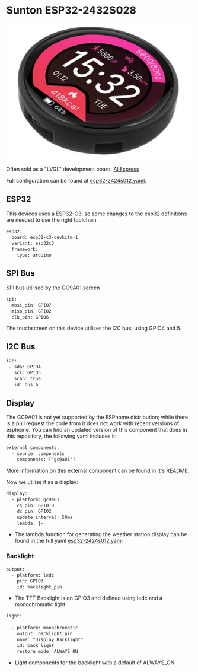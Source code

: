 
# Sunton ESP32-2432S028

![ESP32-2424s012](image/esp32-2424s012.jpeg)

Often sold as a "LVGL" development board.  [AliExpress](https://www.aliexpress.us/item/1005005453515690.html)

Full configuration can be found at [esp32-2424s012.yaml](../esp32-2424s012.yaml).

## ESP32

This devices uses a ESP32-C3; so some changes to the esp32 definitions are needed to use the right toolchain.
```
esp32:
  board: esp32-c3-devkitm-1
  variant: esp32c3
  framework:
    type: arduino
```

## SPI Bus

SPI bus utilised by the GC9A01 screen

```
spi:
  mosi_pin: GPIO7
  miso_pin: GPIO2
  clk_pin: GPIO6
```

The touchscreen on this device utilises the I2C bus; using GPIO4 and 5.

## I2C Bus

```
i2c:
 - sda: GPIO4
   scl: GPIO5
   scan: true
   id: bus_a
```

## Display

The GC9A01 is not yet supported by the ESPhome distribution; while there is a pull request the code from it 
does not work with recent versions of esphome.   You can find an updated version of this component that does
in this repository, the following yaml includes it:

```
external_components:
  - source: components
    components: ["gc9a01"]

```

More information on this external component can be found in it's [README](components/gc9a01).

Now we utilise it as a display:

```
display:
  - platform: gc9a01
    cs_pin: GPIO10
    dc_pin: GPIO2
    update_interval: 50ms
    lambda: |-

```
* The lambda function for generating the weather station display can be found in the full yaml [esp32-2424s012.yaml](/esp32-2424s012.yaml)

### Backlight

```
output:
  - platform: ledc
    pin: GPIO3
    id: backlight_pin
```

* The TFT Backlight is on GPIO3 and defined using ledc and a monochromatic light

```
light:

  - platform: monochromatic
    output: backlight_pin
    name: "Display Backlight"
    id: back_light
    restore_mode: ALWAYS_ON

```

* Light components for the backlight with a default of ALWAYS\_ON



